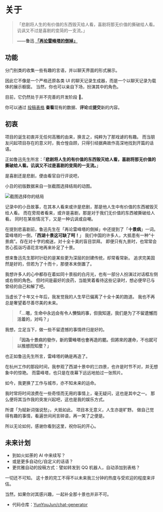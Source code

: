 # 关于

> 「悲剧将人生的有价值的东西毁灭给人看，喜剧将那无价值的撕破给人看。讥讽又不过是喜剧的变简的一支流。」
>
> **——鲁迅 [「再论雷峰塔的倒掉」](https://www.marxists.org/chinese/reference-books/luxun/01/015.htm)**

## 功能

分门别类的收集一些有趣的言语，并以聊天界面的形式展示。

因此它不像是一个严格还原各类 UI 的聊天记录生成器，而是一个以聊天记录为载体的展示橱窗。
当然，你也可以亲自下场，扮演其中的角色。

目前，它仍然处于并不完善的开发阶段 🧪。

你可以通过 [投稿表格](https://yunlefun.feishu.cn/wiki/CP3LwoFW8idLg9kmTxhcPuLSnBf?sheet=6a7dc9) **查看**现有的数据、**评论**或**提交**新的内容。

## 初衷

项目的诞生初衷并无任何高雅的由来，换言之，纯粹为了那戏谑的有趣。
而当朋友问起项目存在的意义时，我仓惶自顾，只得引经据典故作高深地找到开篇的话语。

正如鲁迅先生所言：「**悲剧将人生的有价值的东西毁灭给人看，喜剧将那无价值的撕破给人看。讥讽又不过是喜剧的变简的一支流。**」

是喜剧还是悲剧，便由看官自行评说吧，

小丑的初版数据来自一张截图选择结局的动图。

![截图选择你的结局](/images/choose-your-ending.gif)

记录中的小丑故事，在其本人看来或许是悲剧，那是他人生中有价值的东西被毁灭给人看。
而在旁观者看来，或许是喜剧，那是对于我们无价值的东西被撕破给人看。
同时在某些情况下，又是一种讥讽或自嘲。

在提到悲喜剧前，鲁迅先生在「再论雷峰塔的倒掉」中还提到了「**十景病**」一词。
雷峰塔的一倒，「**西湖十景这可缺了呵！**」
我们中国的许多人，大抵患有一种“十景病”。存在对十字的痴迷，对十全十美的盲目崇拜。
即便只有九景时，也常常会苦心孤诣巧语花言地再来补足了十景。

想来鲁迅先生那时针砭的是某些更为深层的封建传统，却常看常新。
追求完美固然是好的，但若为了十而十，那便本末倒置了。

我想许多人的心中都存在着如同十景般的白月光，也有一部分人扮演过对话框左侧或右侧的角色。
但时间是最好的良药，当能笑着看待这些记录时，想必便早已与曾经的自己和解了吧。

当虚长了十年又十年后，我发觉我的人生早已偏离了十全十美的跑道。
我也不再总是奢望着尽善尽美的未来。

> **「…嗯，生命中永远会有令人懊恼的事，但我知道，我们是为了不留遗憾而活着的，对吗？」**

我想，立足当下，做一些不留遗憾的事情终归是好的。

> **「因為十景病的發作，新的雷峰塔也會再造的罷。但將來的運命，不也就可以推想而知麼？」**

也正如鲁迅先生所言，雷峰塔的确是再造了。

在杭州工作的那段时间，我参观了西湖十景中的三四景，也许是时节不对，并无想象中的惊艳。
而雷峰塔，也只是在夜幕下远远地拍过一张照片。

如今，我更换了工作与城市，亦不知未来的运命。

我时常将时间浪费在一些奇怪而无用的事情上，毫无疑问，这也是其中之一。
那么便将其当作我的突发兴起吧，这也是我的娱乐方式。

所谓「为赋新词强说愁」，大抵如此。
项目本无意义，人生亦是旷野。
做自己觉得有趣的事情，看遍世间闲言碎语，再一笑了之便是。

所以无论如何，感谢你看到这里，祝你玩的开心。

## 未来计划

- 到如火如荼的 AI 中来续写？
- 或是更多自动化/自定义的话语？
- 更优雅自动的投稿方式：譬如转发到 QQ 机器人，自动添加到表格？

一切还不可知。
这十景的完工不得不以未来我三分钟的热度与受欢迎的程度来评估。

当然，如果你对其感兴趣，一起补全那十景也并非不可。

- 代码仓库：[YunYouJun/chat-generator](https://github.com/YunYouJun/chat-generator)
